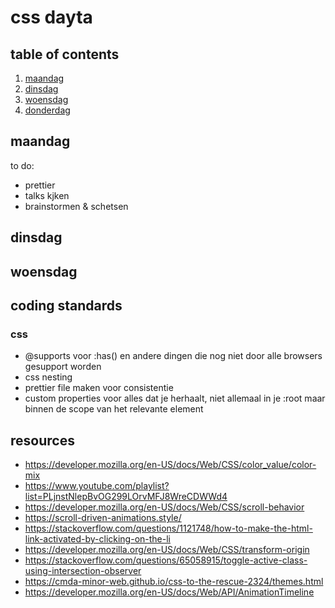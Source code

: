 # css dayta

## table of contents

1. [maandag](#maandag)
2. [dinsdag](#dinsdag)
3. [woensdag](#woensdag)
4. [donderdag](#donderdag)

## maandag

to do:

- prettier
- talks kjken
- brainstormen & schetsen

## dinsdag

## woensdag

## coding standards

### css

- @supports voor :has() en andere dingen die nog niet door alle browsers gesupport worden
- css nesting
- prettier file maken voor consistentie
- custom properties voor alles dat je herhaalt, niet allemaal in je :root maar binnen de scope van het relevante element

## resources

- https://developer.mozilla.org/en-US/docs/Web/CSS/color_value/color-mix
- https://www.youtube.com/playlist?list=PLjnstNlepBvOG299LOrvMFJ8WreCDWWd4
- https://developer.mozilla.org/en-US/docs/Web/CSS/scroll-behavior
- https://scroll-driven-animations.style/
- https://stackoverflow.com/questions/1121748/how-to-make-the-html-link-activated-by-clicking-on-the-li
- https://developer.mozilla.org/en-US/docs/Web/CSS/transform-origin
- https://stackoverflow.com/questions/65058915/toggle-active-class-using-intersection-observer
- https://cmda-minor-web.github.io/css-to-the-rescue-2324/themes.html
- https://developer.mozilla.org/en-US/docs/Web/API/AnimationTimeline
